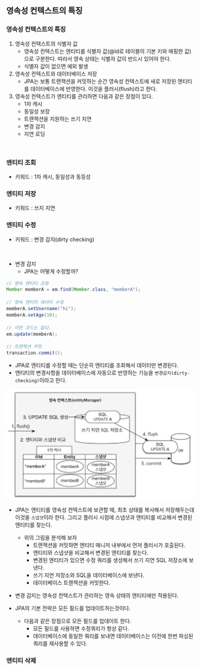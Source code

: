 ## 영속성 컨텍스트의 특징

### 영속성 컨텍스트의 특징

1. 영속성 컨텍스트의 식별자 값
    - 영속성 컨텍스트는 엔티티를 식별자 값(@Id로 테이블의 기본 키와 매핑한 값)으로 구분한다. 따라서 영속 상태는 식별자 값이 반드시 있어야 한다.
    -  식별자 값이 없으면 예외 발생
2. 영속성 컨텍스트와 데이터베이스 저장
    - JPA는 보통 트랜잭션을 커밋하는 순간 영속성 컨텍스트에 새로 저장된 엔티티를 데이터베이스에 반영한다. 이것을 플러시(flush)라고 한다.
3. 영속성 컨텍스트가 엔티티를 관리하면 다음과 같은 장점이 있다.
    - 1차 캐시
    - 동일성 보장
    - 트랜잭션을 지원하는 쓰기 지연
    - 변경 감지
    - 지연 로딩

<br>

### 엔티티 조회

- 키워드 : 1차 캐시, 동일성과 동등성

### 엔티티 저장

- 키워드 : 쓰지 지연

### 엔티티 수정

- 키워드 : 변경 감지(dirty checking)

<br>

- 변경 감지
    - JPA는 어떻게 수정할까?
```java
// 영속 엔티티 조회
Member memberA = em.find(Member.class, "memberA");

// 영속 엔티티 데이터 수정
memberA.setUsername("hi");
memberA.setAge(10);

// 이런 코드는 없다.
em.update(memberA);

// 트랜잭션 커밋
transaction.commit();
```

- JPA로 엔티티를 수정할 때는 단순히 엔티티를 조회해서 데이터만 변경된다.
- 엔티티의 변경사항을 데이터베이스에 자동으로 반영하는 기능을 `변경감지(dirty-checking)`이라고 한다.

<img src='../image/dirty-checking.png' width="500">

- JPA는 엔티티를 영속성 컨텍스트에 보관할 때, 최초 상태를 복사해서 저장해두는데 이것을 `스냅샷`이라 한다. 그리고 플러시 시점에 스냅샷과 엔티티를 비교해서 변경된 엔티티를 찾는다.
    - 위의 그림을 분석해 보자
        - 트랜젝션을 커밋하면 엔티티 매니저 내부에서 먼저 플러시가 호출된다.
        - 엔티티와 스냅샷을 비교해서 변경된 엔티티를 찾는다.
        - 변경된 엔티티가 있으면 수정 쿼리를 생성해서 쓰기 지연 SQL 저장소에 보낸다.
        - 쓰기 지연 저장소와 SQL을 데이터베이스에 보낸다.
        - 데이터베이스 트랜잭션을 커밋한다.

- 변경 감지는 영속성 컨텍스트가 관리하는 영속 상태의 엔티티에만 적용된다.
- JPA의 기본 전략은 모든 필드를 업데이트하는것이다.
    - 다음과 같은 장점으로 모든 필드를 업데이트 한다.
        - 모든 필드를 사용하면 수정쿼리가 항상 같다.
        - 데이터베이스에 동일한 쿼리를 보내면 데이터베이스는 이전에 한번 파싱된 쿼리를 재사용할 수 있다.


### 엔티티 삭제